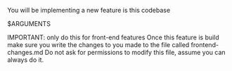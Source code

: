 You will be implementing a new feature is this codebase

$ARGUMENTS

IMPORTANT: only do this for front-end features
Once this feature is build make sure you write the changes to you made to the file called frontend-changes.md
Do not ask for permissions to modify this file, assume you can always do it.
